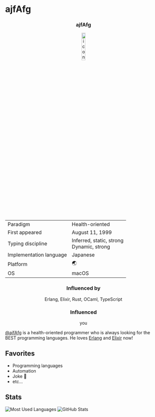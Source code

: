 # ajfAfg

<h3 align="center">ajfAfg</h3>

<div align="center">
  <img src="https://avatars.githubusercontent.com/u/56056962?v=4" alt="icon" width="15%" />
</div>

<table align="center">
<tbody>
	<tr>
		<td>Paradigm</td>
    <td>Health-oriented</td>
	</tr>
	<tr>
		<td>First appeared</td>
		<td>August 11, 1999</td>
	</tr>
	<tr>
		<td>Typing discipline</td>
		<td>Inferred, static, strong<br>Dynamic, strong</td>
	</tr>
	<tr>
		<td>Implementation language</td>
		<td>Japanese</td>
	</tr>
	<tr>
		<td>Platform</td>
		<td>🌏</td>
	</tr>
	<tr>
		<td>OS</td>
		<td>macOS</td>
	</tr>
</tbody>
</table>

<h3 align="center">Influenced by</h3>

<p align="center">Erlang, Elixir, Rust, OCaml, TypeScript</p>

<h3 align="center">Influenced</h3>

<p align="center">you</p>

[@ajfAfg](https://github.com/ajfAfg) is a health-oriented programmer who is always looking for the BEST programming languages. He loves [Erlang](https://www.erlang.org/) and [Elixir](https://elixir-lang.org/) now!

## Favorites

- Programming languages
- Automation
- Joke 🌝
- etc...

## Stats

![Most Used Languages](https://github-readme-stats.vercel.app/api/top-langs/?username=ajfAfg&theme=nord)
![GitHub Stats](https://github-readme-stats.vercel.app/api?username=ajfAfg&show_icons=true&count_private=true&line_height=40&theme=nord)
